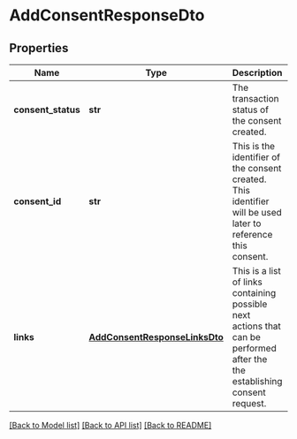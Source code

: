 # AddConsentResponseDto

## Properties
Name | Type | Description | Notes
------------ | ------------- | ------------- | -------------
**consent_status** | **str** | The transaction status of the consent created. | [optional] 
**consent_id** | **str** | This is the identifier of the consent created. This identifier will be used later to reference this consent. | [optional] 
**links** | [**AddConsentResponseLinksDto**](AddConsentResponseLinksDto.md) | This is a list of links containing possible next actions that can be performed after the the establishing consent request. | [optional] 

[[Back to Model list]](../README.md#documentation-for-models) [[Back to API list]](../README.md#documentation-for-api-endpoints) [[Back to README]](../README.md)


